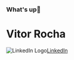 ### What's up👋

# Vitor Rocha
![LinkedIn Logo](https://img.icons8.com/clouds/2x/linkedin.png)[LinkedIn](https://www.linkedin.com/in/vitor-augusto-batista-rocha-b87b68134/)
